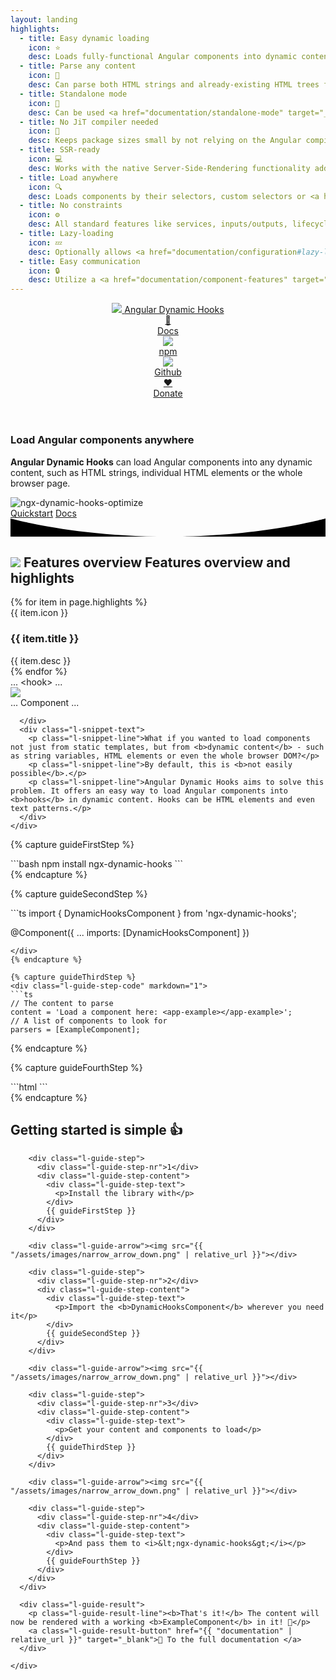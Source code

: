```yaml
---
layout: landing
highlights:
  - title: Easy dynamic loading
    icon: ⭐
    desc: Loads fully-functional Angular components into dynamic content at runtime
  - title: Parse any content
    icon: 📖
    desc: Can parse both HTML strings and already-existing HTML trees for components
  - title: Standalone mode
    icon: 🚀
    desc: Can be used <a href="documentation/standalone-mode" target="_blank">fully standalone</a> to load components into HTML without Angular
  - title: No JiT compiler needed
    icon: 🏃
    desc: Keeps package sizes small by not relying on the Angular compiler to create components
  - title: SSR-ready
    icon: 💻
    desc: Works with the native Server-Side-Rendering functionality added in Angular 17
  - title: Load anywhere
    icon: 🔍
    desc: Loads components by their selectors, custom selectors or <a href="documentation/parsers#writing-your-own-hookparser" target="_blank">any text pattern of your choice</a>
  - title: No constraints
    icon: ⚙️
    desc: All standard features like services, inputs/outputs, lifecycle methods, etc. work normally
  - title: Lazy-loading
    icon: 💤
    desc: Optionally allows <a href="documentation/configuration#lazy-loading-components" target="_blank">lazy-loading components</a> only if they appear in the content
  - title: Easy communication
    icon: 🔒
    desc: Utilize a <a href="documentation/component-features" target="_blank">context object</a> to pass data safely to your dynamic components
---
```


<header class="l-header">
  <div class="l-wrapper">
    <div class="l-header-inner">
      <div class="l-header-left">
        <a class="l-title" href="{{ "/documentation/" | relative_url }}" rel="author">
          <img class="l-site-logo" src="{{ "/assets/images/ngx-dynamic-hooks-logo-white.svg" | relative_url }}">
          <span class="l-site-name">Angular Dynamic Hooks</span>
        </a>
      </div>
      <div class="l-header-right">
        <div class="l-site-links">
          <a class="l-site-link home" href="{{ '/documentation/' | relative_url }}" target="_blank">
            <div class="l-site-link-icon">📄</div>
            <span class="l-site-link-text">Docs</span>
          </a>
          <a class="l-site-link npm" href="https://www.npmjs.com/package/ngx-dynamic-hooks" target="_blank">
            <div class="l-site-link-icon">
              <img src="{{ "/assets/images/npm.svg" | relative_url }}">
            </div>
            <span class="l-site-link-text">npm</span>
          </a>
          <a class="l-site-link github" href="https://github.com/Angular-Dynamic-Hooks/ngx-dynamic-hooks" target="_blank">
            <div class="l-site-link-icon">
              <img src="{{ "/assets/images/github-mark-white.svg" | relative_url }}">
            </div>
            <span class="l-site-link-text">Github</span>
          </a>
          <a class="l-site-link donate" href="https://www.paypal.com/donate/?hosted_button_id=3XVSEZKNQW8HC" target="_blank">
            <div class="l-site-link-icon">♥</div>
            <span class="l-site-link-text">Donate</span>
          </a>
        </div>
      </div>
    </div>
  </div>
</header>

<article class="l-content">
  <section class="l-hero">
    <div class="l-hero-wrapper">
      <h1 class="l-hero-title">Load Angular components anywhere</h1>
      <p class="l-hero-desc"><b>Angular Dynamic Hooks</b> can load Angular components into any dynamic content, such as HTML strings, individual HTML elements or the whole browser page.</p>
      <div class="l-hero-teaser">
        <div class="l-hero-teaser-aspect">
          <img class="l-hero-teaser-img" src="https://github.com/angular-dynamic-hooks/ngx-dynamic-hooks/assets/12670925/ef27d405-4663-48a5-97b5-ca068d7b67d8" alt="ngx-dynamic-hooks-optimize">
        </div>
      </div>
      <div class="l-hero-buttons">
        <a class="l-hero-button" href="{{ "documentation/quickstart" | relative_url }}" target="_blank">Quickstart</a>
        <a class="l-hero-button secondary" href="{{ "documentation" | relative_url }}" target="_blank">Docs</a>
      </div>
    </div>
    <div class="l-hero-bg">
      <svg version="1.1" xmlns="http://www.w3.org/2000/svg" xmlns:xlink="http://www.w3.org/1999/xlink" x="0px" y="0px" viewBox="0 0 626.4 36.2" preserveAspectRatio="none" xml:space="preserve">
        <path d="M0,36.2h313.2C129.4,36.2,0,0,0,0V36.2z"/>
        <path d="M313.2,36.2h313.2V0C626.4,0,497,36.2,313.2,36.2z"/>
      </svg>
    </div>
  </section>

  <section class="l-cards">
    <div class="l-cards-shapes">
      <div class="l-cards-shape a" style="mask: url({{ "/assets/images/landing/bg_shape_1.svg" | relative_url }}) no-repeat center"></div>
      <div class="l-cards-shape b" style="mask: url({{ "/assets/images/landing/bg_shape_2.svg" | relative_url }}) no-repeat center"></div>
      <div class="l-cards-shape c" style="mask: url({{ "/assets/images/landing/bg_shape_3.svg" | relative_url }}) no-repeat center"></div>
      <div class="l-cards-shape d" style="mask: url({{ "/assets/images/landing/bg_shape_4.svg" | relative_url }}) no-repeat center"></div>
    </div>
    <div class="l-wrapper">
      <div class="l-cards-inner">
        <h2 class="l-cards-title">
          <img class="l-cards-title-logo" src="{{ "/assets/images/ngx-dynamic-hooks-logo.svg" | relative_url }}">
          <span class="l-cards-title-text-mobile">Features overview</span>
          <span class="l-cards-title-text-desktop">Features overview and highlights</span>
        </h2>
        <div class="l-cards-list"> 
          {% for item in page.highlights %}
            <div class="l-card">
              <div class="l-card-inner">
                <div class="l-card-top">
                  <span class="l-card-icon">{{ item.icon }}</span>
                  <h3 class="l-card-title">{{ item.title }}</h3>
                </div>
                <div class="l-card-bottom">{{ item.desc }}</div>
              </div>
            </div>
          {% endfor %}
        </div>
      </div>
    </div>

  </section>

  <section class="l-snippet">
    <div class="l-snippet-wrapper">
      <div class="l-snippet-image">
        <div class="l-snippet-image-top">
          <span class="l-snippet-image-dots">...</span>
          <span class="l-snippet-image-top-hook">&lt;hook&gt;</span>
          <span class="l-snippet-image-dots">...</span>
        </div>
        <img class="l-snippet-image-center" src="{{ "/assets/images/down_arrow.svg" | relative_url }}">
        <div class="l-snippet-image-bottom">
          <span class="l-snippet-image-dots">...</span>
          <span class="l-snippet-image-bottom-comp">Component</span>
          <span class="l-snippet-image-dots">...</span>
        </div>

      </div>
      <div class="l-snippet-text">
        <p class="l-snippet-line">What if you wanted to load components not just from static templates, but from <b>dynamic content</b> - such as string variables, HTML elements or even the whole browser DOM?</p>
        <p class="l-snippet-line">By default, this is <b>not easily possible</b>.</p>
        <p class="l-snippet-line">Angular Dynamic Hooks aims to solve this problem. It offers an easy way to load Angular components into <b>hooks</b> in dynamic content. Hooks can be HTML elements and even text patterns.</p>
      </div>
    </div>
  </section>

{% capture guideFirstStep %}
<div class="l-guide-step-code" markdown="1">
```bash
npm install ngx-dynamic-hooks
```
</div>
{% endcapture %}

{% capture guideSecondStep %}
<div class="l-guide-step-code" markdown="1">
```ts
import { DynamicHooksComponent } from 'ngx-dynamic-hooks';

@Component({
  ...
  imports: [DynamicHooksComponent]
})
```
</div>
{% endcapture %}

{% capture guideThirdStep %}
<div class="l-guide-step-code" markdown="1">
```ts
// The content to parse
content = 'Load a component here: <app-example></app-example>';
// A list of components to look for
parsers = [ExampleComponent];
```
</div>
{% endcapture %}

{% capture guideFourthStep %}
<div class="l-guide-step-code" markdown="1">
```html
<ngx-dynamic-hooks [content]="content" [parsers]="parsers"></ngx-dynamic-hooks>
```
</div>
{% endcapture %}

  <section class="l-guide">
    <div class="l-guide-wrapper">
      <h2 class="l-guide-title">Getting started is <span class="l-guide-title-highlight">simple 👍</span></h2>
      <div class="l-guide-steps">

        <div class="l-guide-step">
          <div class="l-guide-step-nr">1</div>
          <div class="l-guide-step-content">
            <div class="l-guide-step-text">
              <p>Install the library with</p>
            </div>
            {{ guideFirstStep }}
          </div>
        </div>

        <div class="l-guide-arrow"><img src="{{ "/assets/images/narrow_arrow_down.png" | relative_url }}"></div>

        <div class="l-guide-step">
          <div class="l-guide-step-nr">2</div>
          <div class="l-guide-step-content">
            <div class="l-guide-step-text">
              <p>Import the <b>DynamicHooksComponent</b> wherever you need it</p>
            </div>
            {{ guideSecondStep }}
          </div>
        </div>

        <div class="l-guide-arrow"><img src="{{ "/assets/images/narrow_arrow_down.png" | relative_url }}"></div>

        <div class="l-guide-step">
          <div class="l-guide-step-nr">3</div>
          <div class="l-guide-step-content">
            <div class="l-guide-step-text">
              <p>Get your content and components to load</p>
            </div>
            {{ guideThirdStep }}
          </div>
        </div>

        <div class="l-guide-arrow"><img src="{{ "/assets/images/narrow_arrow_down.png" | relative_url }}"></div>

        <div class="l-guide-step">
          <div class="l-guide-step-nr">4</div>
          <div class="l-guide-step-content">
            <div class="l-guide-step-text">
              <p>And pass them to <i>&lt;ngx-dynamic-hooks&gt;</i></p>
            </div>
            {{ guideFourthStep }}
          </div>
        </div>
      </div>

      <div class="l-guide-result">
        <p class="l-guide-result-line"><b>That's it!</b> The content will now be rendered with a working <b>ExampleComponent</b> in it! 🎉</p>
        <a class="l-guide-result-button" href="{{ "documentation" | relative_url }}" target="_blank">📄 To the full documentation </a>
      </div>

    </div>
  </section>

</article>